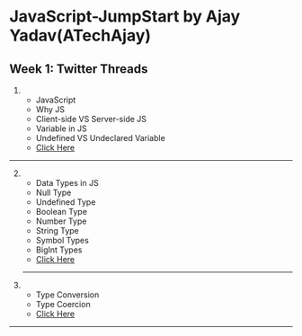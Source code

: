 # JavaScript-JumpStart by Ajay Yadav(ATechAjay)

## Week 1: Twitter Threads

1.  - JavaScript
    - Why JS
    - Client-side VS Server-side JS
    - Variable in JS
    - Undefined VS Undeclared Variable
    - [Click Here](https://twitter.com/ATechAjay/status/1690666630420762624)

<hr/>

2.  - Data Types in JS
    - Null Type
    - Undefined Type
    - Boolean Type
    - Number Type
    - String Type
    - Symbol Types
    - BigInt Types
    - [Click Here](https://twitter.com/ATechAjay/status/1691034442163458048)

    <hr/>

3.  - Type Conversion
    - Type Coercion
    - [Click Here](https://twitter.com/ATechAjay/status/1691667790657405111)

 <hr/>
